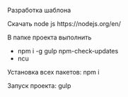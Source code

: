 <p>Разработка шаблона</p>

<p>Скачать node js https://nodejs.org/en/</p>
<p>В папке проекта выполнить</p>
<ul>
	<li>npm i -g gulp npm-check-updates</li>
	<li>ncu</li>
</ul>
<p>Установка всех пакетов: npm i</p>
<p>Запуск проекта: gulp</p>
